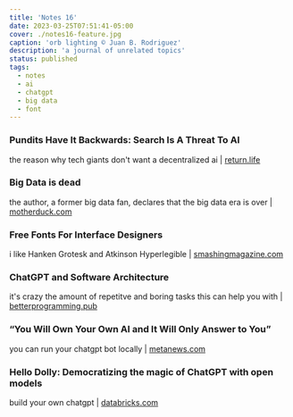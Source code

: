 ```yaml
---
title: 'Notes 16'
date: 2023-03-25T07:51:41-05:00
cover: ./notes16-feature.jpg
caption: 'orb lighting © Juan B. Rodriguez'
description: 'a journal of unrelated topics'
status: published
tags:
  - notes
  - ai
  - chatgpt
  - big data
  - font
---
```


### Pundits Have It Backwards: Search Is A Threat To AI

the reason why tech giants don't want a decentralized ai | [return.life](https://www.return.life/p/pundits-have-it-backwards-search-is-a-threat-to-ai)

### Big Data is dead

the author, a former big data fan, declares that the big data era is over | [motherduck.com](https://motherduck.com/blog/big-data-is-dead/)

### Free Fonts For Interface Designers

i like Hanken Grotesk and Atkinson Hyperlegible | [smashingmagazine.com](https://www.smashingmagazine.com/2023/03/free-fonts-interface-designers/)

### ChatGPT and Software Architecture

it's crazy the amount of repetitve and boring tasks this can help you with | [betterprogramming.pub](https://betterprogramming.pub/chatgpt-and-software-architecture-308b6e0cc25a)

### “You Will Own Your Own AI and It Will Only Answer to You”

you can run your chatgpt bot locally | [metanews.com](https://metanews.com/you-will-own-your-own-ai-and-it-will-only-answer-to-you-ai-expert-brian-roemmele/)

### Hello Dolly: Democratizing the magic of ChatGPT with open models

build your own chatgpt | [databricks.com](https://www.databricks.com/blog/2023/03/24/hello-dolly-democratizing-magic-chatgpt-open-models.html)
